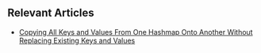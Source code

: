 ## Relevant Articles
- [Copying All Keys and Values From One Hashmap Onto Another Without Replacing Existing Keys and Values](https://www.baeldung.com/java-copy-hashmap-no-changes)

